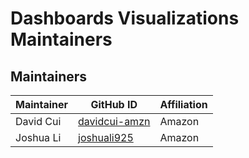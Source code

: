 # Dashboards Visualizations Maintainers

## Maintainers
| Maintainer             | GitHub ID                                         | Affiliation |
|------------------------|---------------------------------------------------|-------------|
| David Cui              | [davidcui-amzn](https://github.com/davidcui-amzn) | Amazon      |
| Joshua Li              | [joshuali925](https://github.com/joshuali925)     | Amazon      |
